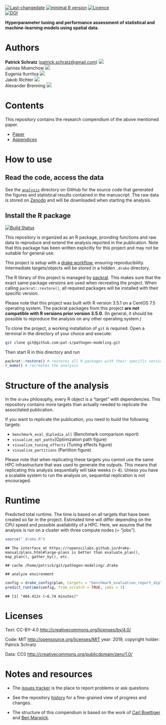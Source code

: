 
[![Last-changedate](https://img.shields.io/badge/last%20change-2019--04--09-brightgreen.svg)](https://github.com/pat-s/pathogen-modeling/commits/master)
[![minimal R
version](https://img.shields.io/badge/R%3E%3D-3.5.0-brightgreen.svg)](https://cran.r-project.org/)
[![Licence](https://img.shields.io/github/license/mashape/apistatus.svg)](http://choosealicense.com/licenses/mit/)  
[![DOI](https://zenodo.org/badge/DOI/10.5281/zenodo.2582969.svg)](https://doi.org/10.5281/zenodo.2582969)

**Hyperparameter tuning and performance assessment of statistical and
machine-learning models using spatial data.**

# Authors

**Patrick Schratz** (<patrick.schratz@gmail.com>)
[![](https://orcid.org/sites/default/files/images/orcid_16x16.png)](http://orcid.org/0000-0003-0748-6624)  
Jannes Muenchow
[![](https://orcid.org/sites/default/files/images/orcid_16x16.png)](http://orcid.org/0000-0001-7834-4717)  
Eugenia Iturritxa
[![](https://orcid.org/sites/default/files/images/orcid_16x16.png)](http://orcid.org/0000-0002-0577-3315)  
Jakob Richter
[![](https://orcid.org/sites/default/files/images/orcid_16x16.png)](http://orcid.org/0000-0003-4481-5554)  
Alexander Brenning
[![](https://orcid.org/sites/default/files/images/orcid_16x16.png)](http://orcid.org/0000-0001-6640-679X)

# Contents

This repository contains the research compendium of the above mentioned
paper.

  - [Paper](https://github.com/pat-s/pathogen-modeling/tree/master/analysis/paper/submission/3)  
  - [Appendices](https://github.com/pat-s/pathogen-modeling/tree/master/analysis/paper/submission/3/appendices)

# How to use

## Read the code, access the data

See the
[`analysis`](https://github.com/pat-s/pathogen-modeling/tree/master/analysis)
directory on GitHub for the source code that generated the figures and
statistical results contained in the manuscript. The raw data is stored
on [Zenodo](https://doi.org/10.5281/zenodo.2582970) and will be
downloaded when starting the analysis.

## Install the R package

[![Build
Status](https://travis-ci.org/pat-s/pathogen-modeling.svg?branch=master)](https://travis-ci.org/pat-s/pathogen-modeling)

This repository is organized as an R package, providing functions and
raw data to reproduce and extend the analysis reported in the
publication. Note that this package has been written explicitly for this
project and may not be suitable for general use.

This project is setup with a [drake
workflow](https://github.com/ropensci/drake), ensuring reproducibility.
Intermediate targets/objects will be stored in a hidden `.drake`
directory.

The R library of this project is managed by
[packrat](https://rstudio.github.io/packrat/). This makes sure that the
exact same package versions are used when recreating the project. When
calling `packrat::restore()`, all required packages will be installed
with their specific version.

Please note that this project was built with R version 3.5.1 on a CentOS
7.5 operating system. The packrat packages from this project **are not
compatible with R versions prior version 3.5.0.** (In general, it should
be possible to reproduce the analysis on any other operating system.)

To clone the project, a working installation of `git` is required. Open
a terminal in the directory of your choice and execute:

``` sh
git clone git@github.com:pat-s/pathogen-modeling.git
```

Then start R in this directory and run

``` r
packrat::restore() # restores all R packages with their specific version
r_make() # recreates the analysis
```

# Structure of the analysis

In the `drake` philosophy, every R object is a “target” with
dependencies. This repository contains more targets than actually needed
to replicate the associtated publication.

If you want to replicate the publication, you need to build the
following targets:

  - `benchmark_eval_diplodia_all` (Benchmark comparison report)
  - `visualize_opt_paths`(Optimization path figure)
  - `visualize_tuning_effects` (Tuning effects figure)
  - `visualize_partitions` (Partition figure)

Please note that when replicating these targets you cannot use the same
HPC infrastructure that was used to generate the outputs. This means
that replicating this analysis sequentially will take weeks (\> 4).
Unless you have a scalable system to run the analysis on, sequential
replication is not encouraged.

# Runtime

Predicted total runtime. The time is based on all targets that have been
created so far in the project. Estimated time will differ depending on
the CPU speed and possible availability of a HPC. Here, we assume that
the analysis is run on a cluster with three compute nodes (=
    “jobs”).

``` r
source("_drake.R")
```

    ## The interface at https://ropenscilabs.github.io/drake-manual/plans.html#large-plans is better than evaluate_plan(), map_plan(), gather_by(), etc.

    ## cache /home/patrick/git/pathogen-modeling/.drake

    ## analyze environment

``` r
config = drake_config(plan, targets = "benchmark_evaluation_report_diplodia")
predict_runtime(config, from_scratch = TRUE, jobs = 3)
```

    ## [1] "404.412s (~6.74 minutes)"

# Licenses

Text: CC-BY-4.0 <http://creativecommons.org/licenses/by/4.0/>

Code: MIT <http://opensource.org/licenses/MIT> year: 2019, copyright
holder: Patrick Schratz

Data: CC0 <http://creativecommons.org/publicdomain/zero/1.0/>

# Notes and resources

  - The [issues
    tracker](https://github.com/pat-s/pathogen-modeling/issues) is the
    place to report problems or ask questions

  - See the repository
    [history](https://github.com/pat-s/pathogen-modeling/commits/master)
    for a fine-grained view of progress and changes.

  - The structure of this compendium is based on the work of [Carl
    Boettiger](http://www.carlboettiger.info/) and [Ben
    Marwick](https://github.com/benmarwick).
